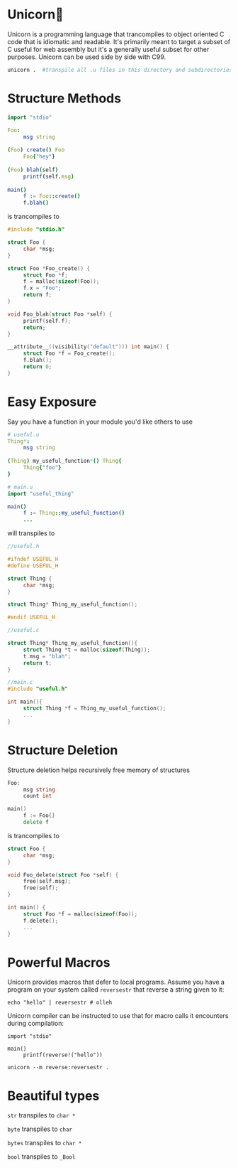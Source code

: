 # Unicorn🦄

Unicorn is a programming language that trancompiles to object oriented C code that is idiomatic and readable. It's primarily meant to target a subset of C useful for web assembly but it's a generally useful subset for other purposes. Unicorn can be used side by side with C99.

```bash
unicorn .  #transpile all .u files in this directory and subdirectories
```

# Structure Methods

```nim
import "stdio"

Foo:
     msg string
     
(Foo) create() Foo
     Foo{"hey"}
     
(Foo) blah(self)
     printf(self.msg)
     
main()
     f := Foo::create()
     f.blah()
```
is trancompiles to

```C
#include "stdio.h"

struct Foo {
     char *msg;
}

struct Foo *Foo_create() {
     struct Foo *f;
     f = malloc(sizeof(Foo));
     f.x = "Foo";
     return f;
}

void Foo_blah(struct Foo *self) {
     printf(self.f);
     return;
}

__attribute__((visibility("default"))) int main() {
     struct Foo *f = Foo_create();
     f.blah();
     return 0;
}
```

# Easy Exposure
Say you have a function in your module you'd like others to use

```nim
# useful.u
Thing*:
     msg string
     
(Thing) my_useful_function*() Thing{
     Thing{"foo"}
}
```

```nim
# main.u
import "useful_thing"

main()
     f := Thing::my_useful_function()
     ...
```

will transpiles to

```C
//useful.h

#ifndef USEFUL_H
#define USEFUL_H

struct Thing {
     char *msg;
}

struct Thing* Thing_my_useful_function();

#endif USEFUL_H
```
```C
//useful.c

struct Thing* Thing_my_useful_function(){
     struct Thing *t = malloc(sizeof(Thing));
     t.msg = "blah";
     return t;
}
```
```C
//main.c
#include "useful.h"

int main(){
     struct Thing *f = Thing_my_useful_function();
     ...
}
```

# Structure Deletion
Structure deletion helps recursively free memory of structures
```go
Foo:
     msg string
     count int

main()
     f := Foo{}
     delete f
```
is trancompiles to
```C
struct Foo {
     char *msg;
}

void Foo_delete(struct Foo *self) {
     free(self.msg);
     free(self);
}

int main() {
     struct Foo *f = malloc(sizeof(Foo));
     f.delete();
     ...
}
```

# Powerful Macros

Unicorn provides macros that defer to local programs. Assume you have a program on your system called `reversestr` that reverse a string given to it:

```console
echo "hello" | reversestr # olleh
```

Unicorn compiler can be instructed to use that for macro calls it encounters during compilation:

```
import "stdio"

main()
     printf(reverse!("hello"))
```

```
unicorn --m reverse:reversestr .
```

# Beautiful types
`str` transpiles to `char *`

`byte` transpiles to `char`

`bytes` transpiles to `char *`

`bool` transpiles to `_Bool`
